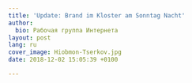 ```yaml
---
title: 'Update: Brand im Kloster am Sonntag Nacht'
author:
  bio: Рабочая группа Интернета
layout: post
lang: ru
cover_image: Hiobmon-Tserkov.jpg
date: 2018-12-02 15:05:39 +0100

---
```


